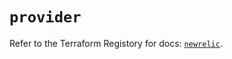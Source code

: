 # `provider`

Refer to the Terraform Registory for docs: [`newrelic`](https://registry.terraform.io/providers/newrelic/newrelic/3.25.1/docs).
